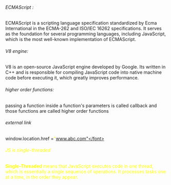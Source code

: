 ###### ECMAScript : 
ECMAScript is a scripting language specification standardized by Ecma International in the ECMA-262 and ISO/IEC 16262 specifications. It serves as the foundation for several programming languages, including JavaScript, which is the most well-known implementation of ECMAScript.

###### V8 engine: 
V8 is an open-source JavaScript engine developed by Google. Its written in C++ and is responsible for compiling JavaScript code into native machine code before executing it, which greatly improves performance.

###### higher order functions: 
passing a function inside a function's parameters is called callback and those functions are called higher order functions
###### external link 
window.location.href =<font color="#ffff00">"www.abc.com"</font>

###### JS is single-threaded
**Single-Threaded** means that JavaScript executes code in one thread, which is essentially a single sequence of operations. It processes tasks one at a time, in the order they appear.